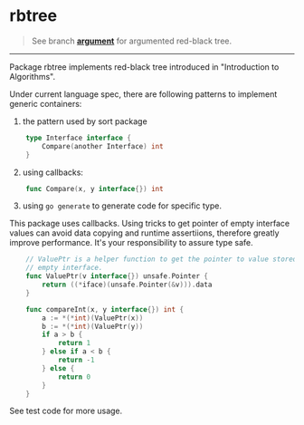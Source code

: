 # rbtree

> See branch **[argument](https://github.com/fanyang01/rbtree/tree/argument)** for argumented red-black tree.

------

Package rbtree implements red-black tree introduced in "Introduction to Algorithms".

Under current language spec, there are following patterns to implement generic containers:

1) the pattern used by sort package

```go
	type Interface interface {
		Compare(another Interface) int
	}
```

2) using callbacks:

```go
	func Compare(x, y interface{}) int
```

3) using `go generate` to generate code for specific type.

This package uses callbacks. Using tricks to get pointer of empty interface
values can avoid data copying and runtime assertiions, therefore greatly improve
performance. It's your responsibility to assure type safe.

```go
	// ValuePtr is a helper function to get the pointer to value stored in
	// empty interface.
	func ValuePtr(v interface{}) unsafe.Pointer {
		return ((*iface)(unsafe.Pointer(&v))).data
	}

	func compareInt(x, y interface{}) int {
		a := *(*int)(ValuePtr(x))
		b := *(*int)(ValuePtr(y))
		if a > b {
			return 1
		} else if a < b {
			return -1
		} else {
			return 0
		}
	}
```

See test code for more usage.
